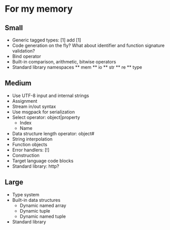 # For my memory

## Small

* Generic tagged types: [1] add [1]
* Code generation on the fly? What about identifier and function signature validation?
* Bind operator
* Built-in comparison, arithmetic, bitwise operators
* Standard library namespaces
** mem
** io
** str
** re
** type

## Medium

* Use UTF-8 input and internal strings
* Assignment
* Stream in/out syntax
* Use msgpack for serialization
* Select operator: object|property
  * Index
  * Name
* Data structure length operator: object#
* String interpolation
* Function objects
* Error handlers: [!]
* Construction
* Target language code blocks
* Standard library: http?

## Large

* Type system
* Built-in data structures
  * Dynamic named array
  * Dynamic tuple
  * Dynamic named tuple
* Standard library